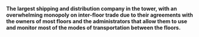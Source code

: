 **The largest shipping and distribution company in the tower, with an overwhelming monopoly on inter-floor trade due to their agreements with the owners of most floors and the administrators that allow them to use and monitor most of the modes of transportation between the floors.**
